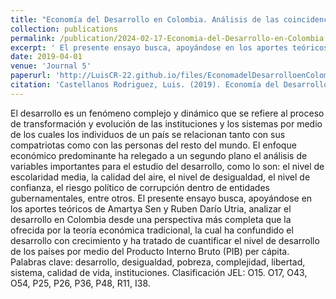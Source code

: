 ```yaml
---
title: "Economía del Desarrollo en Colombia. Análisis de las coincidencias entre el paradigma propuesto por Rubén D. Utria y el enfoque de Amartya sen en las instituciones y libertades instrumentales"
collection: publications
permalink: /publication/2024-02-17-Economia-del-Desarrollo-en-Colombia
excerpt: ' El presente ensayo busca, apoyándose en los aportes teóricos de Amartya Sen y Ruben Darío Utria, analizar el desarrollo en Colombia desde una perspectiva más completa que la ofrecida por la teoría económica tradicional, la cual ha confundido el desarrollo con crecimiento y ha tratado de cuantificar el nivel de desarrollo de los países por medio del Producto Interno Bruto (PIB) per cápita.'
date: 2019-04-01
venue: 'Journal 5'
paperurl: 'http://LuisCR-22.github.io/files/EconomadelDesarrolloenColombia.Econografos-EE-135.pdf'
citation: 'Castellanos Rodriguez, Luis. (2019). Economía del Desarrollo en Colombia. Análisis de las coincidencias entre el paradigma propuesto por Rubén D. Utria y el enfoque de Amartya sen en las instituciones y libertades instrumentales. N° 135. '
---
```


 El desarrollo es un fenómeno complejo y dinámico que se refiere al proceso de transformación y evolución de las instituciones y los sistemas por medio de los cuales los individuos de un país se relacionan tanto con sus compatriotas como con las personas del resto del mundo. El enfoque económico predominante ha relegado a un segundo plano el análisis de variables importantes para el estudio del desarrollo, como lo son: el nivel de escolaridad media, la calidad del aire, el nivel de desigualdad, el nivel de confianza, el riesgo político de corrupción dentro de entidades gubernamentales, entre otros. El presente ensayo busca, apoyándose en los aportes teóricos de Amartya Sen y Ruben Darío Utria, analizar el desarrollo en Colombia desde una perspectiva más completa que la ofrecida por la teoría económica tradicional, la cual ha confundido el desarrollo con crecimiento y ha tratado de cuantificar el nivel de desarrollo de los países por medio del Producto Interno Bruto (PIB) per cápita. Palabras clave: desarrollo, desigualdad, pobreza, complejidad, libertad, sistema, calidad de vida, instituciones. Clasificación JEL: O15. O17, O43, O54, P25, P26, P36, P48, R11, I38.